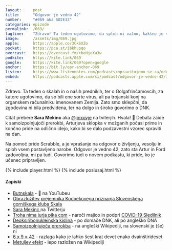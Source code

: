 ```yaml
---
layout: 	post
title:  	"Odgovor je vedno 42"
number: 	"#069 aka S02E33"
categories:	epizode
permalink:	/069/
tagline: 	"Zdravo! Ta teden ugotovimo, da sploh ni važno, kakšno je vprašanje o življenju, vesolju in sploh vsem, odgovor je vedno 42. Tudi če je vprašanje koliko je 6 x 9. Citat preber Sara Mekinc."
image:		/assets/img/069.jpg
apple:		https://apple.co/3CkSXZo
pocket:		https://pca.st/ibkhupqo
overcast:	https://overcast.fm/+beHjoXa3w
podkite:	https://kite.link/069
google:		https://kite.link/069?open=google
anchor:		https://bit.ly/opr-anchor-069
listen:		https://www.listennotes.com/podcasts/opravičujemo-se-za/odgovor-je-vedno-42-Mp_Vw3ZzNW5/embed/
embed:		https://podcasts.apple.com/si/podcast/odgovor-je-vedno-42/id1514750013?i=1000535963821
---
```


Zdravo. Ta teden o skalah in o naših prednikih, ter o Golgafrinčamovcih, za katere ugotovimo, da so bili ene sorte virus, ali pa trojanski konj na organskem računalniku imenovanem Zemlja. Zato smo sklepčni, da zgodovina ni bila predvidena, ter na dolgo in široko govorimo o DNK. 

Citat prebere **Sara Mekinc** aka [@jinxovje](twitter.com/jinxovje) na tviterjih. Hvala! 🙏 Debata zaide k samoizpolnjujoči prerokbi, Arturjeva sklopka v možganih počasi prime in končno pride na odlično idejo, kako bi se dalo podzavestni vzorec spraviti na dan. 

Na pomoč pride Scrabble, a je vprašanje na odgovor o življenju, vesolju in sploh vsem postavljeno narobe. Odgovor je vedno 42, zato sta Artur in Ford zadovoljna, mi pa tudi. Govorimo tudi o novem podkastu, ki pride, ko je učenec pripravljen. 

{% include player.html %}
{% include poslusaj.html %}

<!--break-->

#### Zapiski

- [Butnskala](https://www.youtube.com/watch?v=Kf8LYSQ3SnM) - 🎥 na YouTubeu
- [Obrazložitev prejemnika Kocbekovega priznanja Slovenskega gorniškega kluba Skala](https://www.gov.si/novice/2021-05-16-predsednik-vlade-janez-jansa-prejemnik-kocbekovega-priznanja-slovenskega-gorniskega-kluba-skala-zveze-gorniskih-klubov-za-leto-2021/)
- [Sara Mekinc ](twitter.com/jinxovje) na Twitterju
- [Troha nima jurja pika com](https://trohanimajurja.si/) - naroči majico in podpri [COVID-19 Sledilnik](https://covid-19.sledilnik.org/sl/stats)
- [Deoksiribonukleinska kislina](https://sl.wikipedia.org/wiki/Deoksiribonukleinska_kislina) - po domače DNK, ali po angleško DNA
- [Samoizpolnjujoča prerokba](https://en.wikipedia.org/wiki/Self-fulfilling_prophecy) - na angleški Wikipediji, na slovenski je (še) ni
- [6 x 9 = 42](https://spooniom.com/6-9-42/) - razlaga kako je lahko šest krat devet enako dvainštirideset
- [Metuljev efekt](https://en.wikipedia.org/wiki/Butterfly_effect) - lepo razložen na Wikipediji	